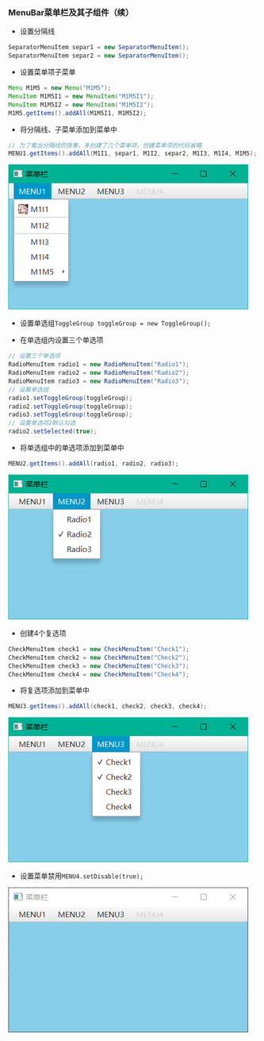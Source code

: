 ### MenuBar菜单栏及其子组件（续）

* 设置分隔线
  
```java
SeparatorMenuItem separ1 = new SeparatorMenuItem();  
SeparatorMenuItem separ2 = new SeparatorMenuItem();
```

* 设置菜单项子菜单
  
```java
Menu M1M5 = new Menu("M1M5");  
MenuItem M1M5I1 = new MenuItem("M1M5I1");  
MenuItem M1M5I2 = new MenuItem("M1M5I2");  
M1M5.getItems().addAll(M1M5I1, M1M5I2);
```

* 将分隔线、子菜单添加到菜单中
  
```java
// 为了看出分隔线的效果，多创建了几个菜单项，创建菜单项的代码省略
MENU1.getItems().addAll(M1I1, separ1, M1I2, separ2, M1I3, M1I4, M1M5);
```
  
![](../assets/Pasted%20image%2020220513183734.png)

* 设置单选组`ToggleGroup toggleGroup = new ToggleGroup();`

* 在单选组内设置三个单选项
  
```java
// 设置三个单选项  
RadioMenuItem radio1 = new RadioMenuItem("Radio1");  
RadioMenuItem radio2 = new RadioMenuItem("Radio2");  
RadioMenuItem radio3 = new RadioMenuItem("Radio3");  
// 设置单选组  
radio1.setToggleGroup(toggleGroup);  
radio2.setToggleGroup(toggleGroup);  
radio3.setToggleGroup(toggleGroup);  
// 设置单选项2默认勾选  
radio2.setSelected(true);
```

* 将单选组中的单选项添加到菜单中
  
```java
MENU2.getItems().addAll(radio1, radio2, radio3);
```
  
![](../assets/Pasted%20image%2020220513183801.png)

* 创建4个复选项
  
```java
CheckMenuItem check1 = new CheckMenuItem("Check1");  
CheckMenuItem check2 = new CheckMenuItem("Check2");  
CheckMenuItem check3 = new CheckMenuItem("Check3");  
CheckMenuItem check4 = new CheckMenuItem("Check4");
```

* 将复选项添加到菜单中
  
```java
MENU3.getItems().addAll(check1, check2, check3, check4);
```
  
![](../assets/Pasted%20image%2020220513183938.png)

* 设置菜单禁用`MENU4.setDisable(true);`

![](../assets/Pasted%20image%2020220513184107.png)